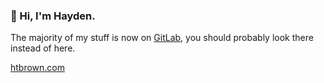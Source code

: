 ### 👋 Hi, I'm Hayden.

The majority of my stuff is now on [GitLab](https://gitlab.com/htbrown), you should probably look there instead of here.

[htbrown.com](https://htbrown.com)
